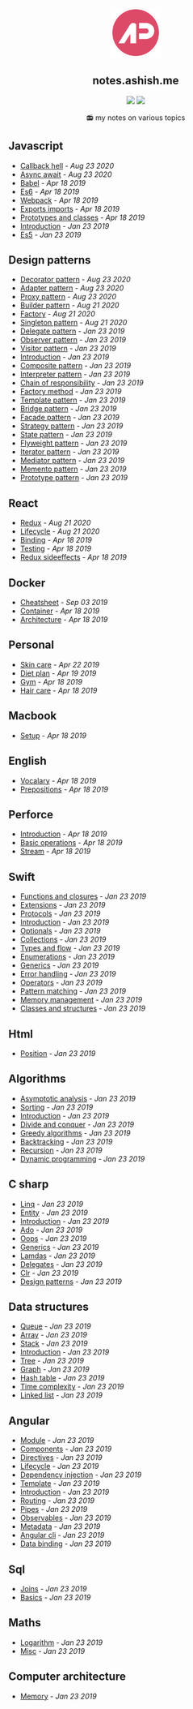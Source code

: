 <p align="center">
  <img src="https://raw.githubusercontent.com/ashishdotme/assets/master/logo.png" alt="drawing" width="100"/>
</p>

<h2 align="center">notes.ashish.me</h2>

<p align="center">
    <a href="https://img.shields.io/website?style=for-the-badge&url=https%3A%2F%2Fnotes.ashish.me"><img src="https://img.shields.io/website?style=for-the-badge&url=https%3A%2F%2Fnotes.ashish.me"></a>
<a href="https://img.shields.io/github/last-commit/ashishdotme/notes?style=for-the-badge"><img src="https://img.shields.io/github/last-commit/ashishdotme/notes?style=for-the-badge"></a>
</p>

<p align="center">📻 my notes on various topics</p>

<!-- index starts -->
## Javascript

* [Callback hell](https://github.com/ashishdotme/notes/blob/master/javascript/callback-hell.md) - *Aug 23 2020*
* [Async await](https://github.com/ashishdotme/notes/blob/master/javascript/async-await.md) - *Aug 23 2020*
* [Babel](https://github.com/ashishdotme/notes/blob/master/javascript/babel.md) - *Apr 18 2019*
* [Es6](https://github.com/ashishdotme/notes/blob/master/javascript/es6.md) - *Apr 18 2019*
* [Webpack](https://github.com/ashishdotme/notes/blob/master/javascript/webpack.md) - *Apr 18 2019*
* [Exports imports](https://github.com/ashishdotme/notes/blob/master/javascript/exports-imports.md) - *Apr 18 2019*
* [Prototypes and classes](https://github.com/ashishdotme/notes/blob/master/javascript/prototypes-and-classes.md) - *Apr 18 2019*
* [Introduction](https://github.com/ashishdotme/notes/blob/master/javascript/introduction.md) - *Jan 23 2019*
* [Es5](https://github.com/ashishdotme/notes/blob/master/javascript/es5.md) - *Jan 23 2019*

## Design patterns

* [Decorator pattern](https://github.com/ashishdotme/notes/blob/master/design-patterns/decorator-pattern.md) - *Aug 23 2020*
* [Adapter pattern](https://github.com/ashishdotme/notes/blob/master/design-patterns/adapter-pattern.md) - *Aug 23 2020*
* [Proxy pattern](https://github.com/ashishdotme/notes/blob/master/design-patterns/proxy-pattern.md) - *Aug 23 2020*
* [Builder pattern](https://github.com/ashishdotme/notes/blob/master/design-patterns/builder-pattern.md) - *Aug 21 2020*
* [Factory](https://github.com/ashishdotme/notes/blob/master/design-patterns/factory.md) - *Aug 21 2020*
* [Singleton pattern](https://github.com/ashishdotme/notes/blob/master/design-patterns/singleton-pattern.md) - *Aug 21 2020*
* [Delegate pattern](https://github.com/ashishdotme/notes/blob/master/design-patterns/delegate-pattern.md) - *Jan 23 2019*
* [Observer pattern](https://github.com/ashishdotme/notes/blob/master/design-patterns/observer-pattern.md) - *Jan 23 2019*
* [Visitor pattern](https://github.com/ashishdotme/notes/blob/master/design-patterns/visitor-pattern.md) - *Jan 23 2019*
* [Introduction](https://github.com/ashishdotme/notes/blob/master/design-patterns/introduction.md) - *Jan 23 2019*
* [Composite pattern](https://github.com/ashishdotme/notes/blob/master/design-patterns/composite-pattern.md) - *Jan 23 2019*
* [Interpreter pattern](https://github.com/ashishdotme/notes/blob/master/design-patterns/interpreter-pattern.md) - *Jan 23 2019*
* [Chain of responsibility](https://github.com/ashishdotme/notes/blob/master/design-patterns/chain-of-responsibility.md) - *Jan 23 2019*
* [Factory method](https://github.com/ashishdotme/notes/blob/master/design-patterns/factory-method.md) - *Jan 23 2019*
* [Template pattern](https://github.com/ashishdotme/notes/blob/master/design-patterns/template-pattern.md) - *Jan 23 2019*
* [Bridge pattern](https://github.com/ashishdotme/notes/blob/master/design-patterns/bridge-pattern.md) - *Jan 23 2019*
* [Facade pattern](https://github.com/ashishdotme/notes/blob/master/design-patterns/facade-pattern.md) - *Jan 23 2019*
* [Strategy pattern](https://github.com/ashishdotme/notes/blob/master/design-patterns/strategy-pattern.md) - *Jan 23 2019*
* [State pattern](https://github.com/ashishdotme/notes/blob/master/design-patterns/state-pattern.md) - *Jan 23 2019*
* [Flyweight pattern](https://github.com/ashishdotme/notes/blob/master/design-patterns/flyweight-pattern.md) - *Jan 23 2019*
* [Iterator pattern](https://github.com/ashishdotme/notes/blob/master/design-patterns/iterator-pattern.md) - *Jan 23 2019*
* [Mediator pattern](https://github.com/ashishdotme/notes/blob/master/design-patterns/mediator-pattern.md) - *Jan 23 2019*
* [Memento pattern](https://github.com/ashishdotme/notes/blob/master/design-patterns/memento-pattern.md) - *Jan 23 2019*
* [Prototype pattern](https://github.com/ashishdotme/notes/blob/master/design-patterns/prototype-pattern.md) - *Jan 23 2019*

## React

* [Redux](https://github.com/ashishdotme/notes/blob/master/react/redux.md) - *Aug 21 2020*
* [Lifecycle](https://github.com/ashishdotme/notes/blob/master/react/lifecycle.md) - *Aug 21 2020*
* [Binding](https://github.com/ashishdotme/notes/blob/master/react/binding.md) - *Apr 18 2019*
* [Testing](https://github.com/ashishdotme/notes/blob/master/react/testing.md) - *Apr 18 2019*
* [Redux sideeffects](https://github.com/ashishdotme/notes/blob/master/react/redux-sideeffects.md) - *Apr 18 2019*

## Docker

* [Cheatsheet](https://github.com/ashishdotme/notes/blob/master/docker/cheatsheet.md) - *Sep 03 2019*
* [Container](https://github.com/ashishdotme/notes/blob/master/docker/container.md) - *Apr 18 2019*
* [Architecture](https://github.com/ashishdotme/notes/blob/master/docker/architecture.md) - *Apr 18 2019*

## Personal

* [Skin care](https://github.com/ashishdotme/notes/blob/master/personal/skin-care.md) - *Apr 22 2019*
* [Diet plan](https://github.com/ashishdotme/notes/blob/master/personal/diet-plan.md) - *Apr 19 2019*
* [Gym](https://github.com/ashishdotme/notes/blob/master/personal/gym.md) - *Apr 18 2019*
* [Hair care](https://github.com/ashishdotme/notes/blob/master/personal/hair-care.md) - *Apr 18 2019*

## Macbook

* [Setup](https://github.com/ashishdotme/notes/blob/master/macbook/setup.md) - *Apr 18 2019*

## English

* [Vocalary](https://github.com/ashishdotme/notes/blob/master/english/vocalary.md) - *Apr 18 2019*
* [Prepositions](https://github.com/ashishdotme/notes/blob/master/english/prepositions.md) - *Apr 18 2019*

## Perforce

* [Introduction](https://github.com/ashishdotme/notes/blob/master/perforce/introduction.md) - *Apr 18 2019*
* [Basic operations](https://github.com/ashishdotme/notes/blob/master/perforce/basic-operations.md) - *Apr 18 2019*
* [Stream](https://github.com/ashishdotme/notes/blob/master/perforce/stream.md) - *Apr 18 2019*

## Swift

* [Functions and closures](https://github.com/ashishdotme/notes/blob/master/swift/functions-and-closures.md) - *Jan 23 2019*
* [Extensions](https://github.com/ashishdotme/notes/blob/master/swift/extensions.md) - *Jan 23 2019*
* [Protocols](https://github.com/ashishdotme/notes/blob/master/swift/protocols.md) - *Jan 23 2019*
* [Introduction](https://github.com/ashishdotme/notes/blob/master/swift/introduction.md) - *Jan 23 2019*
* [Optionals](https://github.com/ashishdotme/notes/blob/master/swift/optionals.md) - *Jan 23 2019*
* [Collections](https://github.com/ashishdotme/notes/blob/master/swift/collections.md) - *Jan 23 2019*
* [Types and flow](https://github.com/ashishdotme/notes/blob/master/swift/types-and-flow.md) - *Jan 23 2019*
* [Enumerations](https://github.com/ashishdotme/notes/blob/master/swift/enumerations.md) - *Jan 23 2019*
* [Generics](https://github.com/ashishdotme/notes/blob/master/swift/generics.md) - *Jan 23 2019*
* [Error handling](https://github.com/ashishdotme/notes/blob/master/swift/error-handling.md) - *Jan 23 2019*
* [Operators](https://github.com/ashishdotme/notes/blob/master/swift/operators.md) - *Jan 23 2019*
* [Pattern matching](https://github.com/ashishdotme/notes/blob/master/swift/pattern-matching.md) - *Jan 23 2019*
* [Memory management](https://github.com/ashishdotme/notes/blob/master/swift/memory-management.md) - *Jan 23 2019*
* [Classes and structures](https://github.com/ashishdotme/notes/blob/master/swift/classes-and-structures.md) - *Jan 23 2019*

## Html

* [Position](https://github.com/ashishdotme/notes/blob/master/html/position.md) - *Jan 23 2019*

## Algorithms

* [Asymptotic analysis](https://github.com/ashishdotme/notes/blob/master/algorithms/asymptotic-analysis.md) - *Jan 23 2019*
* [Sorting](https://github.com/ashishdotme/notes/blob/master/algorithms/sorting.md) - *Jan 23 2019*
* [Introduction](https://github.com/ashishdotme/notes/blob/master/algorithms/introduction.md) - *Jan 23 2019*
* [Divide and conquer](https://github.com/ashishdotme/notes/blob/master/algorithms/divide-and-conquer.md) - *Jan 23 2019*
* [Greedy algorithms](https://github.com/ashishdotme/notes/blob/master/algorithms/greedy-algorithms.md) - *Jan 23 2019*
* [Backtracking](https://github.com/ashishdotme/notes/blob/master/algorithms/backtracking.md) - *Jan 23 2019*
* [Recursion](https://github.com/ashishdotme/notes/blob/master/algorithms/recursion.md) - *Jan 23 2019*
* [Dynamic programming](https://github.com/ashishdotme/notes/blob/master/algorithms/dynamic-programming.md) - *Jan 23 2019*

## C sharp

* [Linq](https://github.com/ashishdotme/notes/blob/master/c-sharp/linq.md) - *Jan 23 2019*
* [Entity](https://github.com/ashishdotme/notes/blob/master/c-sharp/entity.md) - *Jan 23 2019*
* [Introduction](https://github.com/ashishdotme/notes/blob/master/c-sharp/introduction.md) - *Jan 23 2019*
* [Ado](https://github.com/ashishdotme/notes/blob/master/c-sharp/ado.md) - *Jan 23 2019*
* [Oops](https://github.com/ashishdotme/notes/blob/master/c-sharp/oops.md) - *Jan 23 2019*
* [Generics](https://github.com/ashishdotme/notes/blob/master/c-sharp/generics.md) - *Jan 23 2019*
* [Lamdas](https://github.com/ashishdotme/notes/blob/master/c-sharp/lamdas.md) - *Jan 23 2019*
* [Delegates](https://github.com/ashishdotme/notes/blob/master/c-sharp/delegates.md) - *Jan 23 2019*
* [Clr](https://github.com/ashishdotme/notes/blob/master/c-sharp/CLR.md) - *Jan 23 2019*
* [Design patterns](https://github.com/ashishdotme/notes/blob/master/c-sharp/design-patterns.md) - *Jan 23 2019*

## Data structures

* [Queue](https://github.com/ashishdotme/notes/blob/master/data-structures/queue.md) - *Jan 23 2019*
* [Array](https://github.com/ashishdotme/notes/blob/master/data-structures/array.md) - *Jan 23 2019*
* [Stack](https://github.com/ashishdotme/notes/blob/master/data-structures/stack.md) - *Jan 23 2019*
* [Introduction](https://github.com/ashishdotme/notes/blob/master/data-structures/introduction.md) - *Jan 23 2019*
* [Tree](https://github.com/ashishdotme/notes/blob/master/data-structures/tree.md) - *Jan 23 2019*
* [Graph](https://github.com/ashishdotme/notes/blob/master/data-structures/graph.md) - *Jan 23 2019*
* [Hash table](https://github.com/ashishdotme/notes/blob/master/data-structures/hash-table.md) - *Jan 23 2019*
* [Time complexity](https://github.com/ashishdotme/notes/blob/master/data-structures/time-complexity.md) - *Jan 23 2019*
* [Linked list](https://github.com/ashishdotme/notes/blob/master/data-structures/linked-list.md) - *Jan 23 2019*

## Angular

* [Module](https://github.com/ashishdotme/notes/blob/master/angular/module.md) - *Jan 23 2019*
* [Components](https://github.com/ashishdotme/notes/blob/master/angular/components.md) - *Jan 23 2019*
* [Directives](https://github.com/ashishdotme/notes/blob/master/angular/directives.md) - *Jan 23 2019*
* [Lifecycle](https://github.com/ashishdotme/notes/blob/master/angular/lifecycle.md) - *Jan 23 2019*
* [Dependency injection](https://github.com/ashishdotme/notes/blob/master/angular/dependency-injection.md) - *Jan 23 2019*
* [Template](https://github.com/ashishdotme/notes/blob/master/angular/template.md) - *Jan 23 2019*
* [Introduction](https://github.com/ashishdotme/notes/blob/master/angular/introduction.md) - *Jan 23 2019*
* [Routing](https://github.com/ashishdotme/notes/blob/master/angular/routing.md) - *Jan 23 2019*
* [Pipes](https://github.com/ashishdotme/notes/blob/master/angular/pipes.md) - *Jan 23 2019*
* [Observables](https://github.com/ashishdotme/notes/blob/master/angular/observables.md) - *Jan 23 2019*
* [Metadata](https://github.com/ashishdotme/notes/blob/master/angular/metadata.md) - *Jan 23 2019*
* [Angular cli](https://github.com/ashishdotme/notes/blob/master/angular/angular-cli.md) - *Jan 23 2019*
* [Data binding](https://github.com/ashishdotme/notes/blob/master/angular/data-binding.md) - *Jan 23 2019*

## Sql

* [Joins](https://github.com/ashishdotme/notes/blob/master/sql/joins.md) - *Jan 23 2019*
* [Basics](https://github.com/ashishdotme/notes/blob/master/sql/basics.md) - *Jan 23 2019*

## Maths

* [Logarithm](https://github.com/ashishdotme/notes/blob/master/maths/logarithm.md) - *Jan 23 2019*
* [Misc](https://github.com/ashishdotme/notes/blob/master/maths/misc.md) - *Jan 23 2019*

## Computer architecture

* [Memory](https://github.com/ashishdotme/notes/blob/master/computer-architecture/memory.md) - *Jan 23 2019*
<!-- index ends -->
